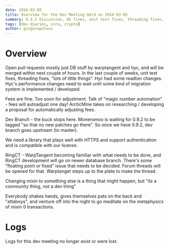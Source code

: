 ```yaml
---
date: 2016-03-05
title: Overview for the Dev Meeting Held on 2016-03-05
summary: 0.9.2 Discussion, db fixes, unit test fixes, threading fixes, RingCT development discussion.
tags: [dev diaries, core, crypto]
author: gingeropolous
---
```


# Overview

Open pull requests mostly just DB stuff by warptangent and hyc, and will be merged within next couple of hours. In the last couple of weeks, unit test fixes, threading fixes, "lots of little things". Hyc had some readtxn changes. Hyc's performance changes need to wait until some kind of migration system is implemented / developed.

Fees are fine. Too soon for adjustment. Talk of "magic number automation" - fees will autoadjust one day! ArcticMine takes on researching / developing a proposal for automatically adjusting fees.

Dev Branch - the buck stops here. Moneromoo is waiting for 0.9.2 to be tagged "so that no new patches go there". So once we have 0.9.2, dev branch goes upstream (to master).

We need a library that plays well with HTTPS and support authentication and is compatible with our license.

RingCT - WarpTangent becoming familiar with what needs to be done, and RingCT development will go on newer database branch. There's some "floating point or fixed" issue that needs to be decided. Forum threads will be opened for that. Warptanget steps up to the plate to make the thread.

Changing mixin to something else is a thing that might happen, but "its a community thing, not a dev thing"

Everybody shakes hands, gives themselves pats on the back and "attaboys", and venture off into the night to go meditate on the metaphysics of mixin 0 transactions.

# Logs

Logs for this dev meeting no longer exist or were lost.
